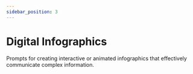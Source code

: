```yaml
---
sidebar_position: 3
---
```


# Digital Infographics

Prompts for creating interactive or animated infographics that effectively communicate complex information.
